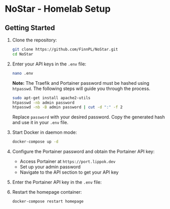 # NoStar - Homelab Setup
## Getting Started

1. Clone the repository:
    ```sh
    git clone https://github.com/FinnPL/NoStar.git
    cd NoStar
    ```

2. Enter your API keys in the `.env` file:
    ```sh
    nano .env
    ```

    **Note:** The Traefik and Portainer password must be hashed using `htpasswd`. The following steps will guide you through the process.

    ```sh
    sudo apt-get install apache2-utils
    htpasswd -nb admin password
    htpasswd -nb -B admin password | cut -d ":" -f 2
    ```
    Replace `password` with your desired password. Copy the generated hash and use it in your `.env` file.

3. Start Docker in daemon mode:
    ```sh
    docker-compose up -d
    ```

4. Configure the Portainer password and obtain the Portainer API key:
    - Access Portainer at `https://port.lippok.dev`
    - Set up your admin password
    - Navigate to the API section to get your API key

5. Enter the Portainer API key in the `.env` file:

6. Restart the homepage container:
    ```sh
    docker-compose restart homepage
    ```